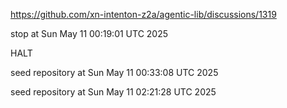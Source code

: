 https://github.com/xn-intenton-z2a/agentic-lib/discussions/1319


stop at Sun May 11 00:19:01 UTC 2025

HALT

seed repository at Sun May 11 00:33:08 UTC 2025

seed repository at Sun May 11 02:21:28 UTC 2025
